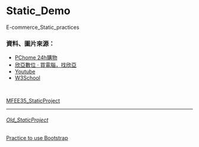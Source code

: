 # Static_Demo
E-commerce_Static_practices
  <h3>資料、圖片來源：</h3>
  <ul>
    <li><a href="https://24h.pchome.com.tw/">PChome 24h購物</a></li>
    <li><a href="https://www.sinya.com.tw/index.php">欣亞數位 ‧ 買電腦，找欣亞</a></li>
    <li><a href="https://www.youtube.com/">Youtube</a></li>
    <li><a href="https://www.w3schools.com/">W3School</a></li>
  </ul>
  <br />
  <p><a href="https://ming-hc.github.io/Static_Demo/MFEE35_StaticProject/">MFEE35_StaticProject</a</p>
  
  <hr />
  <h6>Old_StaticProject</h6>
  <p><a href="https://ming-hc.github.io/Html-Css-Bootstrap/">Practice to use Bootstrap</a</p>
